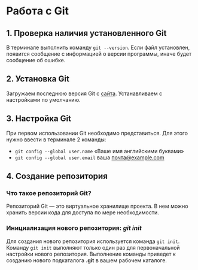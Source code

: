 # Работа с Git
## 1. Проверка наличия установленного Git
В терминале выполнить команду `git --version`. Если файл установлен, появится сообщение с информацией о версии программы, иначе будет сообщение об ошибке.
## 2. Установка Git
Загружаем последнюю версия Git с [сайта](https://git-scm.com/downloads). Устанавливаем с настройками по умолчанию.
## 3. Настройка Git
При первом использовании Git необходимо представиться. Для этого нужно ввести в терминале 2 команды: 

* `git config --global user.name` «Ваше имя английскими буквами»
* `git config --global user.email` ваша почта@example.com 
## 4. Создание репозитория
 ### Что такое репозиторий Git?
 Репозиторий Git — это виртуальное хранилище проекта. В нем можно хранить версии кода для доступа по мере необходимости.
 ### Инициализация нового репозитория: *git init*
 Для создания нового репозитория используется команда `git init`. Команду `git init` выполняют только один раз для первоначальной настройки нового репозитория. Выполнение команды приведет к созданию нового подкаталога **.git** в вашем рабочем каталоге. 

